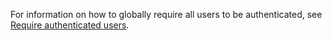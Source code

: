 For information on how to globally require all users to be authenticated, see [Require authenticated users](xref:security/authorization/secure-data#rau).